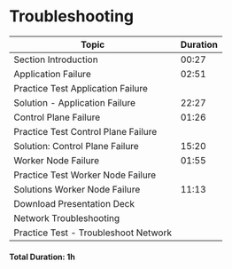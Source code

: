 # Troubleshooting

| **Topic**                                | **Duration**       |
|------------------------------------------|--------------------|
| Section Introduction                     | 00:27              |
| Application Failure                      | 02:51              |
| Practice Test Application Failure        |                    |
| Solution - Application Failure           | 22:27              |
| Control Plane Failure                    | 01:26              |
| Practice Test Control Plane Failure      |                    |
| Solution: Control Plane Failure          | 15:20              |
| Worker Node Failure                      | 01:55              |
| Practice Test Worker Node Failure        |                    |
| Solutions Worker Node Failure            | 11:13              |
| Download Presentation Deck               |                    |
| Network Troubleshooting                  |                    |
| Practice Test - Troubleshoot Network     |                    |

#### Total Duration: 1h

